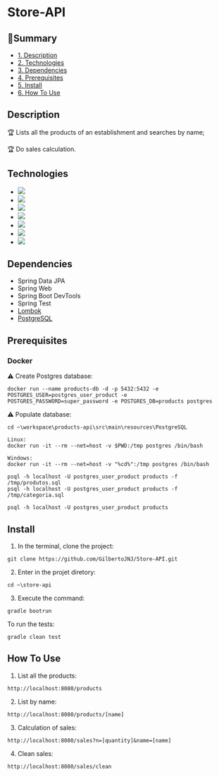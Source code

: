 # Store-API
## :book:Summary 
* [1. Description](#description)
* [2. Technologies](#technologies)
* [3. Dependencies](#dependencies)
* [4. Prerequisites](#prerequisites)
* [5. Install](#install)
* [6. How To Use](#how-to-use)

## Description
:trophy: Lists all the products of an establishment and searches by name;

:trophy: Do sales calculation.

## Technologies
- <img src="https://img.shields.io/static/v1?label=java&message=language&color=red&style=for-the-badge&logo=java"/>
- <img src="https://img.shields.io/static/v1?label=gradle&message=build&color=darkgreen&style=for-the-badge&logo=gradle"/>
- <img src="https://img.shields.io/static/v1?label=docker&message=container&color=cyan&style=for-the-badge&logo=docker"/>
- <img src="https://img.shields.io/static/v1?label=Postgres&message=database&color=blue&style=for-the-badge&logo=postgresql"/>
- <img src="https://img.shields.io/static/v1?label=spring&message=framework&color=green&style=for-the-badge&logo=spring"/>
- <img src="https://img.shields.io/static/v1?label=junit&message=tests&color=darkgreen&style=for-the-badge&logo=junit5"/>
- <img src="https://img.shields.io/static/v1?label=heroku&message=deploy&color=purple&style=for-the-badge&logo=heroku"/>

## Dependencies
 - Spring Data JPA
 - Spring Web
 - Spring Boot DevTools
 - Spring Test
 - [Lombok](https://projectlombok.org/)
 - [PostgreSQL](https://www.postgresql.org/)

## Prerequisites
### Docker
:warning: Create Postgres database:
```shell script
docker run --name products-db -d -p 5432:5432 -e POSTGRES_USER=postgres_user_product -e POSTGRES_PASSWORD=super_password -e POSTGRES_DB=products postgres
```

:warning: Populate database:
```shell script
cd ~\workspace\products-api\src\main\resources\PostgreSQL

Linux:
docker run -it --rm --net=host -v $PWD:/tmp postgres /bin/bash

Windows:
docker run -it --rm --net=host -v "%cd%":/tmp postgres /bin/bash

psql -h localhost -U postgres_user_product products -f /tmp/produtos.sql
psql -h localhost -U postgres_user_product products -f /tmp/categoria.sql

psql -h localhost -U postgres_user_product products
```

## Install 
1. In the terminal, clone the project:
```shell script
git clone https://github.com/GilbertoJNJ/Store-API.git
```

2. Enter in the projet diretory:
```shell script
cd ~\store-api
```

3. Execute the command:
```shell script
gradle bootrun
```

To run the tests:
```shell script
gradle clean test
```

## How To Use
1. List all the products:
``` shell script
http://localhost:8080/products
```

2. List by name:
``` shell script
http://localhost:8080/products/[name]
```

3. Calculation of sales:
``` shell script
http://localhost:8080/sales?n=[quantity]&name=[name]
```

4. Clean sales:
``` shell script
http://localhost:8080/sales/clean
```
